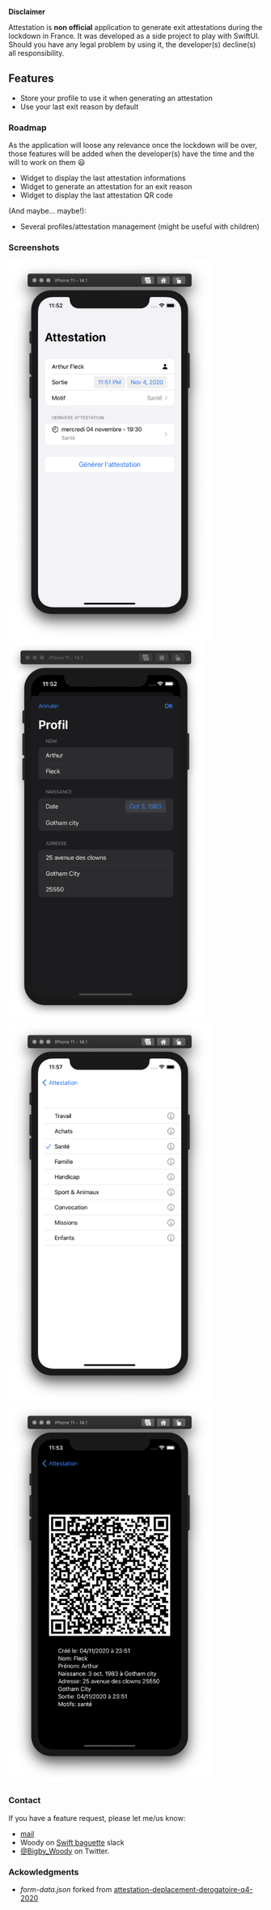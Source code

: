 **Disclaimer**

Attestation is **non official** application to generate exit attestations during the lockdown in France. It was developed as a side project to play with SwiftUI. Should you have any legal problem by using it, the developer(s) decline(s) all responsibility.

## Features
- Store your profile to use it when generating an attestation
- Use your last exit reason by default

### Roadmap
As the application will loose any relevance once the lockdown will be over, those features will be added when the developer(s) have the time and the will to work on them 😃
- Widget to display the last attestation informations
- Widget to generate an attestation for an exit reason
- Widget to display the last attestation QR code

(And maybe... maybe!):
- Several profiles/attestation management (might be useful with children)

### Screenshots

<img src="readme-resources/Screenschot-1.png" height="750px" />
<img src="readme-resources/Screenschot-2.png" height="750px" />
<img src="readme-resources/Screenschot-3.png" height="750px" />
<img src="readme-resources/Screenschot-4.png" height="750px" />

### Contact

If you have a feature request, please let me/us know:
- [mail](alexis1bridoux@gmail.com)
- Woody on [Swift baguette](https://communityinviter.com/apps/swift-baguette/inviteme) slack
- [@Bigby_Woody](https://twitter.com/Bigby_Woody) on Twitter.

### Ackowledgments

- *form-data.json* forked from [attestation-deplacement-derogatoire-q4-2020](https://github.com/LAB-MI/attestation-deplacement-derogatoire-q4-2020)